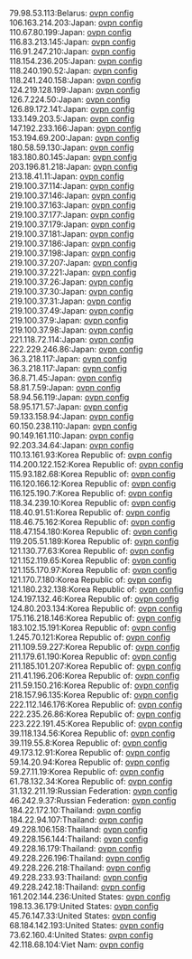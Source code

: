 79.98.53.113:Belarus: [ovpn config](vpn/79_98_53_113.ovpn)  
106.163.214.203:Japan: [ovpn config](vpn/106_163_214_203.ovpn)  
110.67.80.199:Japan: [ovpn config](vpn/110_67_80_199.ovpn)  
116.83.213.145:Japan: [ovpn config](vpn/116_83_213_145.ovpn)  
116.91.247.210:Japan: [ovpn config](vpn/116_91_247_210.ovpn)  
118.154.236.205:Japan: [ovpn config](vpn/118_154_236_205.ovpn)  
118.240.190.52:Japan: [ovpn config](vpn/118_240_190_52.ovpn)  
118.241.240.158:Japan: [ovpn config](vpn/118_241_240_158.ovpn)  
124.219.128.199:Japan: [ovpn config](vpn/124_219_128_199.ovpn)  
126.7.224.50:Japan: [ovpn config](vpn/126_7_224_50.ovpn)  
126.89.172.141:Japan: [ovpn config](vpn/126_89_172_141.ovpn)  
133.149.203.5:Japan: [ovpn config](vpn/133_149_203_5.ovpn)  
147.192.233.166:Japan: [ovpn config](vpn/147_192_233_166.ovpn)  
153.194.69.200:Japan: [ovpn config](vpn/153_194_69_200.ovpn)  
180.58.59.130:Japan: [ovpn config](vpn/180_58_59_130.ovpn)  
183.180.80.145:Japan: [ovpn config](vpn/183_180_80_145.ovpn)  
203.196.81.218:Japan: [ovpn config](vpn/203_196_81_218.ovpn)  
213.18.41.11:Japan: [ovpn config](vpn/213_18_41_11.ovpn)  
219.100.37.114:Japan: [ovpn config](vpn/219_100_37_114.ovpn)  
219.100.37.146:Japan: [ovpn config](vpn/219_100_37_146.ovpn)  
219.100.37.163:Japan: [ovpn config](vpn/219_100_37_163.ovpn)  
219.100.37.177:Japan: [ovpn config](vpn/219_100_37_177.ovpn)  
219.100.37.179:Japan: [ovpn config](vpn/219_100_37_179.ovpn)  
219.100.37.181:Japan: [ovpn config](vpn/219_100_37_181.ovpn)  
219.100.37.186:Japan: [ovpn config](vpn/219_100_37_186.ovpn)  
219.100.37.198:Japan: [ovpn config](vpn/219_100_37_198.ovpn)  
219.100.37.207:Japan: [ovpn config](vpn/219_100_37_207.ovpn)  
219.100.37.221:Japan: [ovpn config](vpn/219_100_37_221.ovpn)  
219.100.37.26:Japan: [ovpn config](vpn/219_100_37_26.ovpn)  
219.100.37.30:Japan: [ovpn config](vpn/219_100_37_30.ovpn)  
219.100.37.31:Japan: [ovpn config](vpn/219_100_37_31.ovpn)  
219.100.37.49:Japan: [ovpn config](vpn/219_100_37_49.ovpn)  
219.100.37.9:Japan: [ovpn config](vpn/219_100_37_9.ovpn)  
219.100.37.98:Japan: [ovpn config](vpn/219_100_37_98.ovpn)  
221.118.72.114:Japan: [ovpn config](vpn/221_118_72_114.ovpn)  
222.229.246.86:Japan: [ovpn config](vpn/222_229_246_86.ovpn)  
36.3.218.117:Japan: [ovpn config](vpn/36_3_218_117.ovpn)  
36.3.218.117:Japan: [ovpn config](vpn/36_3_218_117.ovpn)  
36.8.71.45:Japan: [ovpn config](vpn/36_8_71_45.ovpn)  
58.81.7.59:Japan: [ovpn config](vpn/58_81_7_59.ovpn)  
58.94.56.119:Japan: [ovpn config](vpn/58_94_56_119.ovpn)  
58.95.171.57:Japan: [ovpn config](vpn/58_95_171_57.ovpn)  
59.133.158.94:Japan: [ovpn config](vpn/59_133_158_94.ovpn)  
60.150.238.110:Japan: [ovpn config](vpn/60_150_238_110.ovpn)  
90.149.161.110:Japan: [ovpn config](vpn/90_149_161_110.ovpn)  
92.203.34.64:Japan: [ovpn config](vpn/92_203_34_64.ovpn)  
110.13.161.93:Korea Republic of: [ovpn config](vpn/110_13_161_93.ovpn)  
114.200.122.152:Korea Republic of: [ovpn config](vpn/114_200_122_152.ovpn)  
115.93.182.68:Korea Republic of: [ovpn config](vpn/115_93_182_68.ovpn)  
116.120.166.12:Korea Republic of: [ovpn config](vpn/116_120_166_12.ovpn)  
116.125.190.7:Korea Republic of: [ovpn config](vpn/116_125_190_7.ovpn)  
118.34.239.10:Korea Republic of: [ovpn config](vpn/118_34_239_10.ovpn)  
118.40.91.51:Korea Republic of: [ovpn config](vpn/118_40_91_51.ovpn)  
118.46.75.162:Korea Republic of: [ovpn config](vpn/118_46_75_162.ovpn)  
118.47.154.180:Korea Republic of: [ovpn config](vpn/118_47_154_180.ovpn)  
119.205.51.189:Korea Republic of: [ovpn config](vpn/119_205_51_189.ovpn)  
121.130.77.63:Korea Republic of: [ovpn config](vpn/121_130_77_63.ovpn)  
121.152.119.65:Korea Republic of: [ovpn config](vpn/121_152_119_65.ovpn)  
121.155.170.97:Korea Republic of: [ovpn config](vpn/121_155_170_97.ovpn)  
121.170.7.180:Korea Republic of: [ovpn config](vpn/121_170_7_180.ovpn)  
121.180.232.138:Korea Republic of: [ovpn config](vpn/121_180_232_138.ovpn)  
124.197.132.46:Korea Republic of: [ovpn config](vpn/124_197_132_46.ovpn)  
124.80.203.134:Korea Republic of: [ovpn config](vpn/124_80_203_134.ovpn)  
175.116.218.146:Korea Republic of: [ovpn config](vpn/175_116_218_146.ovpn)  
183.102.15.191:Korea Republic of: [ovpn config](vpn/183_102_15_191.ovpn)  
1.245.70.121:Korea Republic of: [ovpn config](vpn/1_245_70_121.ovpn)  
211.109.59.227:Korea Republic of: [ovpn config](vpn/211_109_59_227.ovpn)  
211.179.61.190:Korea Republic of: [ovpn config](vpn/211_179_61_190.ovpn)  
211.185.101.207:Korea Republic of: [ovpn config](vpn/211_185_101_207.ovpn)  
211.41.196.206:Korea Republic of: [ovpn config](vpn/211_41_196_206.ovpn)  
211.59.150.216:Korea Republic of: [ovpn config](vpn/211_59_150_216.ovpn)  
218.157.96.135:Korea Republic of: [ovpn config](vpn/218_157_96_135.ovpn)  
222.112.146.176:Korea Republic of: [ovpn config](vpn/222_112_146_176.ovpn)  
222.235.26.86:Korea Republic of: [ovpn config](vpn/222_235_26_86.ovpn)  
223.222.191.45:Korea Republic of: [ovpn config](vpn/223_222_191_45.ovpn)  
39.118.134.56:Korea Republic of: [ovpn config](vpn/39_118_134_56.ovpn)  
39.119.55.8:Korea Republic of: [ovpn config](vpn/39_119_55_8.ovpn)  
49.173.12.91:Korea Republic of: [ovpn config](vpn/49_173_12_91.ovpn)  
59.14.20.94:Korea Republic of: [ovpn config](vpn/59_14_20_94.ovpn)  
59.27.11.19:Korea Republic of: [ovpn config](vpn/59_27_11_19.ovpn)  
61.78.132.34:Korea Republic of: [ovpn config](vpn/61_78_132_34.ovpn)  
31.132.211.19:Russian Federation: [ovpn config](vpn/31_132_211_19.ovpn)  
46.242.9.37:Russian Federation: [ovpn config](vpn/46_242_9_37.ovpn)  
184.22.172.10:Thailand: [ovpn config](vpn/184_22_172_10.ovpn)  
184.22.94.107:Thailand: [ovpn config](vpn/184_22_94_107.ovpn)  
49.228.106.158:Thailand: [ovpn config](vpn/49_228_106_158.ovpn)  
49.228.156.144:Thailand: [ovpn config](vpn/49_228_156_144.ovpn)  
49.228.16.179:Thailand: [ovpn config](vpn/49_228_16_179.ovpn)  
49.228.226.196:Thailand: [ovpn config](vpn/49_228_226_196.ovpn)  
49.228.226.218:Thailand: [ovpn config](vpn/49_228_226_218.ovpn)  
49.228.233.93:Thailand: [ovpn config](vpn/49_228_233_93.ovpn)  
49.228.242.18:Thailand: [ovpn config](vpn/49_228_242_18.ovpn)  
161.202.144.236:United States: [ovpn config](vpn/161_202_144_236.ovpn)  
198.13.36.179:United States: [ovpn config](vpn/198_13_36_179.ovpn)  
45.76.147.33:United States: [ovpn config](vpn/45_76_147_33.ovpn)  
68.184.142.193:United States: [ovpn config](vpn/68_184_142_193.ovpn)  
73.62.160.4:United States: [ovpn config](vpn/73_62_160_4.ovpn)  
42.118.68.104:Viet Nam: [ovpn config](vpn/42_118_68_104.ovpn)  
